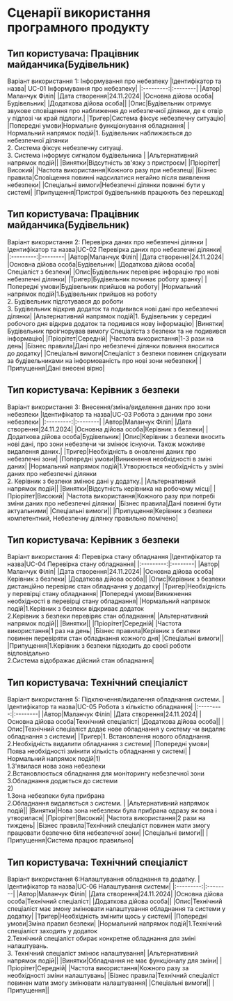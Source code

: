 # Сценарії використання програмного продукту
## Тип користувача: Працівник майданчика(Будівельник)
Варіант використання 1: Інформування про небезпеку
|Ідентифікатор та назва| UC-01 Інформування про небезпеку|
|:---------:|:--------|
|Автор|Маланчук Філіп|
|Дата створення|24.11.2024|
|Основна дійова особа|Будівельник|
|Додаткова дійова особа||
|Опис|Будівельник отримує звукове сповіщення про наближення до небезпечної ділянки, де є отвір у підлозі чи край підлоги.|
|Тригер|Система фіксує небезпечну ситуацію|
|Попередні умови|Нормальне функціонування обладнання|
|Нормальний напрямок подій|1. Будівельник наближається до небезпечної ділянки <br>2. Система фіксує небезпечну ситуаці. <br> 3. Система інформує сигналом будівельника |
|Альтернативний напрямок подій||
|Винятки|Відсутність зв'язку з пристроєм|
|Пріорітет|Високий|
|Частота використання|Кожного разу при небезпеці|
|Бізнес правила|Сповіщення повинні надсилатися негайно після виявлення небезпеки|
|Спеціальні вимоги|Небезпечні ділянки повинні бути у системі|
|Припущення|Пристрої будівельників працюють без перешкод|

## Тип користувача: Працівник майданчика(Будівельник)
Варіант використання 2: Перевірка даних про небезпечні ділянки
|Ідентифікатор та назва|UC-02 Перевірка даних про небезпечні ділянки|
|:---------:|:--------|
|Автор|Маланчук Філіп|
|Дата створення|24.11.2024|
|Основна дійова особа|Будівельник|
|Додаткова дійова особа|Спеціаліст з безпеки|
|Опис|Будівельник перевіряє інфорацію про нові небезпечні ділянки|
|Тригер|Будівельник починає роботу зранку|
|Попередні умови|Будівельник прийшов на роботу|
|Нормальний напрямок подій|1.Будівельник прийшов на роботу <br>2. Будівельник підготувався до роботи<br> 3. Будівельник відкрив додаток та подивився нові дані про небезпечні ділянки|
|Альтернативний напрямок подій|1. Будівельник у середині робочого дня відкрив додаток та подивився нову інформацію|
|Винятки|Будівельник проігнорував вимогу Спеціаліста з безпеки та не подивився інформацію|
|Пріорітет|Середній|
|Частота використання|1-3 рази на день|
|Бізнес правила|Дані про небезпечні ділянки повиння вноситися до додатку|
|Спеціальні вимоги|Спеціаліст з безпеки повинен слідкувати за будівельниками на інформованість про нові зони небезпеки|
|Припущення|Дані внесені вірно|

## Тип користувача: Керівник з безпеки
Варіант використання 3: Внесення/зміна/виделення даних про зони небезпеки
|Ідентифікатор та назва|UC-03 Робота з даними про зони небезпеки|
|:---------:|:--------|
|Автор|Маланчук Філіп|
|Дата створення|24.11.2024|
|Основна дійова особа|Керівник з безпеки|
|Додаткова дійова особа|Будівельник|
|Опис|Керівник з безпеки вносить нові дані, про зони небезпечи чи змінює існуючи. Також можливе видалення даних.|
|Тригер|Необхідність в оновленні даних про небезпечні зони|
|Попередні умови|Виникнення необхідності в зміні даних|
|Нормальний напрямок подій|1.Утворюється необхідність у зміні даних про небезпечні ділянки<br> 2. Керівник з безпеки змінює дані у додатку.|
|Альтернативний напрямок подій||
|Винятки|Відсутність керівника на робочому місці|
|Пріорітет|Високий|
|Частота використання|Кожного разу при потребі зміни даних про небезпечні ділянки|
|Бізнес правила|Дані повинні бути актуальними|
|Спеціальні вимоги||
|Припущення|Керівник з безпеки компетентний, Небезпечну ділянку правильно помічено|

## Тип користувача: Керівник з безпеки
Варіант використання 4: Перевірка стану обладнання 
|Ідентифікатор та назва|UC-04 Перевірка стану обладнання|
|:---------:|:--------|
|Автор|Маланчук Філіп|
|Дата створення|24.11.2024|
|Основна дійова особа|Керівник з безпеки|
|Додаткова дійова особа||
|Опис|Керівник з безпеки дистанційно перевіряє стан обладнання у додатку|
|Тригер|Необхідність у перевірці стану обладнання|
|Попередні умови|Виникнення необхідності в перевірці стану обладнання|
|Нормальний напрямок подій|1.Керівник з безпеки відкриває додаток <br>2.Керівник з безпеки перевіряє стан обладнання|
|Альтернативний напрямок подій||
|Винятки||
|Пріорітет|Середній|
|Частота використання|1 раз на день|
|Бізнес правила|Керівник з безпеки повинен перевіряти стан обладнання кожного дня|
|Спеціальні вимоги||
|Припущення|1.Керівник з безпеки підходить до своєї роботи відповідально <br>2.Система відображає дійсний стан обладнання|

## Тип користувача: Технічний спеціаліст
Варіант використання 5: Підключення/видалення обладнання системи.
|Ідентифікатор та назва|UC-05 Робота з кількістю обладнання|
|:---------:|:--------|
|Автор|Маланчук Філіп|
|Дата створення|24.11.2024|
|Основна дійова особа|Технічний спеціаліст|
|Додаткова дійова особа||
|Опис|Технічний спеціаліст додає нове обладнання у систему чи видаляє обладнання з системи|
|Тригер|1. Встановлення нового обладнання. 2.Необхідність видалити обладнання з системи|
|Попередні умови|Поява необхідності змінити кількість обладнання у системі|
|Нормальний напрямок подій|1) <br>1.З'явилася нова зона небезпеки <br>  2.Встановлюється обладнання для моніторингу небезпечної зони <br>  3.Обладнання додається до системи <br>2)<br> 1.Зона небезпеки була прибрана <br>  2.Обладнання видаляється з системи. |
|Альтернативний напрямок подій||
|Винятки|Нова зона небезпеки була прибрана одразу як вона і утворилася|
|Пріорітет|Високий|
|Частота використання|2 рази на тиждень|
|Бізнес правила|Технічний спеціаліст повинен мати змогу працювати безпечню біля небезпечної зони|
|Спеціальні вимоги||
|Припущення|Система працює правильно|

## Тип користувача: Технічний спеціаліст
Варіант використання 6:Налаштування обладнання та додатку.
|Ідентифікатор та назва|UC-06 Налаштування системи|
|:---------:|:--------|
|Автор|Маланчук Філіп|
|Дата створення|24.11.2024|
|Основна дійова особа|Технічний спеціаліст|
|Додаткова дійова особа||
|Опис|Технічний спеціаліст має змону змінювати налаштування обладнання та системи у додатку|
|Тригер|Необхідність змінити щось у системі|
|Попередні умови|Зміна правил безпеки|
|Нормальний напрямок подій|1.Технічний спеціаліст заходить у додаток <br>2.Технічний спеціаліст обирає конкретне обладнання для зміні налаштувань. <br>3. Технічний спеціаліст змінює налаштування|
|Альтернативний напрямок подій||
|Винятки|Обладнання не має функціоналу для зміни|
|Пріорітет|Середній|
|Частота використання|Кожного разу за необхідності зміни налаштувань|
|Бізнес правила|Технічний спеціаліст повинен мати змогу змінювати налаштування|
|Спеціальні вимоги||
|Припущення||
